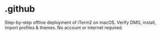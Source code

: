 # .github
Step-by-step offline deployment of iTerm2 on macOS. Verify DMG, install, import profiles &amp; themes. No account or internet required.
